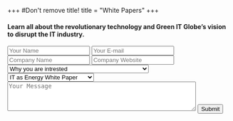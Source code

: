 +++
#Don't remove title!
title = "White Papers"
+++

#### Learn all about the revolutionary technology and Green IT Globe’s vision to disrupt the IT industry.

<form id="contact-form" action="//formspree.io/sacha@greenitglobe.com" method="POST" class="col-md-6">
    <input type="hidden" name="_next" value="/en/thank-you" />
    <input type="hidden" name="_subject" value="Message from Green IT Globe" />
    <input type="text" name="_gotcha" style="display:none" />
    <input type="text" name="name" placeholder="Your Name" class="form-control">
    <input type="email" name="_replyto" placeholder="Your E-mail" class="form-control">
    <input type="company_name" name="company_name" placeholder="Company Name" class="form-control">
    <input type="company_website" name="company_website" placeholder="Company Website" class="form-control">
    <select name="why_intrested" class="form-control">
    	<option selected disabled>Why you are intrested</option>
	    <option>Just curious</option>
	    <option>Would potentially like to evaluation the technology</option>
	    <option>Would potentially like to invest</option>
	    <option>Would potentially like to partner with you</option>
	    <option>Would potentially like to use this in my company</option>
	    <option>would potentially like to work for you</option>
  	</select>
    <select name="White_paper" class="form-control">
	    <option>IT as Energy White Paper</option>
	    <option>Gener8 Storage White Paper</option>
  	</select>
    <textarea rows="4" cols="50" name="message" placeholder="Your Message" class="form-control"></textarea> 
    <button  type="submit" value="Send" class="btn btn-success">Submit</button>
</form>